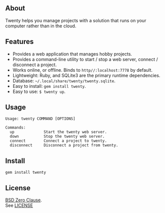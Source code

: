 ## About

Twenty helps you manage projects with a solution that runs on your computer
rather than in the cloud.

## Features

* Provides a web application that manages hobby projects.
* Provides a command-line utility to start / stop a web server, connect / disconnect a project.
* Works online, or offline. Binds to `http//:localhost:7778` by default.
* Lightweight: Ruby, and SQLite3 are the primary runtime dependencies.
* Database: `~/.local/share/twenty/twenty.sqlite`.
* Easy to install: `gem install twenty`.
* Easy to use: `$ twenty up`.

## Usage

    Usage: twenty COMMAND [OPTIONS]

    Commands:
      up             Start the twenty web server.
      down           Stop the twenty web server.
      connect        Connect a project to twenty.
      disconnect     Disconnect a project from twenty.

## Install

    gem install twenty

## License

[BSD Zero Clause](https://choosealicense.com/licenses/0bsd/).
<br>
See [LICENSE](./LICENSE)
